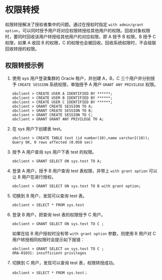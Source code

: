 # 权限转授

权限转授解决了授权者集中的问题。通过在授权时指定 `with admin/grant option`，可以同时授予用户将对应权限转授给其他用户的权限。回收对象权限时，要同时回收该用户转授给其他用户的对应权限，即 A 授予 B 权限，B 授予 C 权限，如果 A 收回 B 的权限，C 的权限也会被回收。回收系统权限时，不会级联回收转授的权限。

## 权限转授示例

1. 使用 sys 用户登录集群的 Oracle 租户，并创建 A，B，C 三个用户并分别授予 `CREATE SESSION` 系统权限，单独授予 A 用户 `GRANT ANY PRIVILEGE` 权限。

    ```shell
    obclient > CREATE USER A IDENTIFIED BY ******;
    obclient > CREATE USER B IDENTIFIED BY ******;
    obclient > CREATE USER C IDENTIFIED BY ******;
    obclient > GRANT CREATE SESSION TO A;
    obclient > GRANT CREATE SESSION TO B;
    obclient > GRANT CREATE SESSION TO C;
    obclient > GRANT GRANT ANY PRIVILEGE TO A;
    ```

2. 在 sys 用户下创建表 test。

    ```shell
    obclient > CREATE TABLE test (id number(10),name varchar2(10));
    Query OK, 0 rows affected (0.050 sec)
    ```

3. 授予 A 用户查询 sys 用户下表 test 的权限。

    ```shell
    obclient > GRANT SELECT ON sys.test TO A;
    ```

4. 登录 A 用户，授予 B 用户查询 test 表权限，并带上 `with grant option` 可以让 B 用户在进行授权。

    ```shell
    obclient > GRANT SELECT ON sys.test TO B with grant option;
    ```

5. 切换到 B 用户，发现可以查询 test 表。

    ```shell
    obclient > SELECT * FROM sys.test
    ```

6. 登录 B 用户，把查询 test 表的权限授予 C 用户。

    ```shell
    obclient > GRANT SELECT ON sys.test TO C ;
    ```

    如果在给 B 用户授权时没有带 `with grant option` 参数，则使用 B 用户对 C 用户转授相同权限时会提示如下报错：

    ```shell
    obclient > GRANT SELECT on sys.test TO C ;
    ORA-01031: insufficient privileges
    ```

7. 切换到 C 用户，发现可以查询 test 表，权限转授成功。

    ```shell
    obclient > SELECT * FROM sys.test；
    ```
